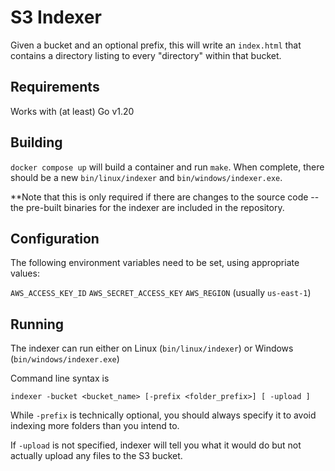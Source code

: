 # S3 Indexer

Given a bucket and an optional prefix, this will write an `index.html` that
contains a directory listing to every "directory" within that bucket.

## Requirements

Works with (at least) Go v1.20

## Building

`docker compose up` will build a container and run `make`. When complete, there should be a new `bin/linux/indexer` and `bin/windows/indexer.exe`.

**Note that this is only required if there are changes to the source code -- the pre-built binaries for the indexer are included in the repository.

## Configuration

The following environment variables need to be set, using appropriate values:

`AWS_ACCESS_KEY_ID`
`AWS_SECRET_ACCESS_KEY`
`AWS_REGION` (usually `us-east-1`)

## Running

The indexer can run either on Linux (`bin/linux/indexer`) or Windows (`bin/windows/indexer.exe`)

Command line syntax is

`indexer -bucket <bucket_name> [-prefix <folder_prefix>] [ -upload ]`

While `-prefix` is technically optional, you should always specify it to avoid indexing more folders than you intend to.

If `-upload` is not specified, indexer will tell you what it would do but not actually upload any files to the S3 bucket.
